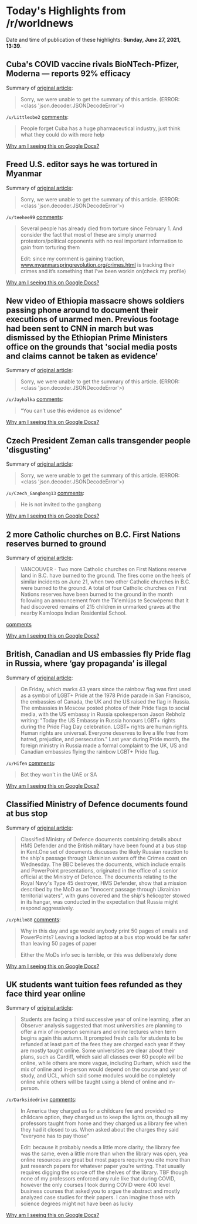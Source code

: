 # Today's Highlights from /r/worldnews

Date and time of publication of these highlights: **Sunday, June 27, 2021, 13:39**.

## Cuba's COVID vaccine rivals BioNTech-Pfizer, Moderna — reports 92% efficacy

Summary of [original article](https://www.dw.com/en/cubas-covid-vaccine-rivals-biontech-pfizer-moderna/a-58052365):

> Sorry, we were unable to get the summary of this article. (ERROR: <class 'json.decoder.JSONDecodeError'>)

`/u/Littleobe2` [comments](https://www.reddit.com/r/worldnews/comments/o8y7mk/cubas_covid_vaccine_rivals_biontechpfizer_moderna/):

> People forget Cuba has a huge pharmaceutical industry, just think what they could do with more help

[Why am I seeing this on Google Docs?](https://docs.google.com/document/d/1Dc6We63vOXIZsc0op-Bt4abqkYjXzOigalQqFxmvvbM/edit?usp=sharing)

## Freed U.S. editor says he was tortured in Myanmar

Summary of [original article](https://www.reuters.com/world/freed-us-editor-says-he-was-tortured-myanmar-2021-06-27/):

> Sorry, we were unable to get the summary of this article. (ERROR: <class 'json.decoder.JSONDecodeError'>)

`/u/teehee99` [comments](https://www.reddit.com/r/worldnews/comments/o8uwn3/freed_us_editor_says_he_was_tortured_in_myanmar/):

> Several people has already died from torture since February 1. And consider the fact that most of these are simply unarmed protestors/political opponents with no real important information to gain from torturing them
> 
> Edit: since my comment is gaining traction,
> www.myanmarspringrevolution.org/crimes.html is tracking their crimes and it’s something that I’ve been workin on(check my profile)

[Why am I seeing this on Google Docs?](https://docs.google.com/document/d/1Dc6We63vOXIZsc0op-Bt4abqkYjXzOigalQqFxmvvbM/edit?usp=sharing)

## New video of Ethiopia massacre shows soldiers passing phone around to document their executions of unarmed men. Previous footage had been sent to CNN in march but was dismissed by the Ethiopian Prime Ministers office on the grounds that 'social media posts and claims cannot be taken as evidence'

Summary of [original article](https://edition.cnn.com/2021/06/27/africa/ethiopia-massacre-tigray-mahibere-dego-cmd-intl/index.html):

> Sorry, we were unable to get the summary of this article. (ERROR: <class 'json.decoder.JSONDecodeError'>)

`/u/Jayhalka` [comments](https://www.reddit.com/r/worldnews/comments/o8qxr4/new_video_of_ethiopia_massacre_shows_soldiers/):

> “You can’t use this evidence as evidence”

[Why am I seeing this on Google Docs?](https://docs.google.com/document/d/1Dc6We63vOXIZsc0op-Bt4abqkYjXzOigalQqFxmvvbM/edit?usp=sharing)

## Czech President Zeman calls transgender people 'disgusting'

Summary of [original article](https://www.reuters.com/world/europe/czech-president-zeman-calls-transgender-people-disgusting-2021-06-27/):

> Sorry, we were unable to get the summary of this article. (ERROR: <class 'json.decoder.JSONDecodeError'>)

`/u/Czech_Gangbang13` [comments](https://www.reddit.com/r/worldnews/comments/o90u10/czech_president_zeman_calls_transgender_people/):

> He is not invited to the gangbang

[Why am I seeing this on Google Docs?](https://docs.google.com/document/d/1Dc6We63vOXIZsc0op-Bt4abqkYjXzOigalQqFxmvvbM/edit?usp=sharing)

## 2 more Catholic churches on B.C. First Nations reserves burned to ground

Summary of [original article](https://bc.ctvnews.ca/2-more-catholic-churches-on-b-c-first-nations-reserves-burned-to-ground-1.5487033):

> VANCOUVER - Two more Catholic churches on First Nations reserve land in B.C. have burned to the ground. The fires come on the heels of similar incidents on June 21, when two other Catholic churches in B.C. were burned to the ground. A total of four Catholic churches on First Nations reserves have been burned to the ground in the month following an announcement from the Tk'emlúps te Secwépemc that it had discovered remains of 215 children in unmarked graves at the nearby Kamloops Indian Residential School.

[comments](https://www.reddit.com/r/worldnews/comments/o8kcvl/2_more_catholic_churches_on_bc_first_nations/)

[Why am I seeing this on Google Docs?](https://docs.google.com/document/d/1Dc6We63vOXIZsc0op-Bt4abqkYjXzOigalQqFxmvvbM/edit?usp=sharing)

## British, Canadian and US embassies fly Pride flag in Russia, where ‘gay propaganda’ is illegal

Summary of [original article](https://www.msn.com/en-gb/news/world/british-canadian-and-us-embassies-fly-pride-flag-in-russia-where-gay-propaganda-is-illegal/ar-AALtAGy):

> On Friday, which marks 43 years since the rainbow flag was first used as a symbol of LGBT+ Pride at the 1978 Pride parade in San Francisco, the embassies of Canada, the UK and the US raised the flag in Russia. The embassies in Moscow posted photos of their Pride flags to social media, with the US embassy in Russia spokesperson Jason Rebholz writing: "Today the US Embassy in Russia honours LGBT+ rights during the Pride Flag Day celebration. LGBT+ rights are human rights. Human rights are universal. Everyone deserves to live a life free from hatred, prejudice, and persecution." Last year during Pride month, the foreign ministry in Russia made a formal complaint to the UK, US and Canadian embassies flying the rainbow LGBT+ Pride flag.

`/u/Hifen` [comments](https://www.reddit.com/r/worldnews/comments/o8lmni/british_canadian_and_us_embassies_fly_pride_flag/):

> Bet they won't in the UAE or SA

[Why am I seeing this on Google Docs?](https://docs.google.com/document/d/1Dc6We63vOXIZsc0op-Bt4abqkYjXzOigalQqFxmvvbM/edit?usp=sharing)

## Classified Ministry of Defence documents found at bus stop

Summary of [original article](https://www.bbc.co.uk/news/uk-57624942):

> Classified Ministry of Defence documents containing details about HMS Defender and the British military have been found at a bus stop in Kent.One set of documents discusses the likely Russian reaction to the ship's passage through Ukrainian waters off the Crimea coast on Wednesday. The BBC believes the documents, which include emails and PowerPoint presentations, originated in the office of a senior official at the Ministry of Defence. The documents relating to the Royal Navy's Type 45 destroyer, HMS Defender, show that a mission described by the MoD as an "Innocent passage through Ukrainian territorial waters", with guns covered and the ship's helicopter stowed in its hangar, was conducted in the expectation that Russia might respond aggressively.

`/u/philm88` [comments](https://www.reddit.com/r/worldnews/comments/o8rzqh/classified_ministry_of_defence_documents_found_at/):

> Why in this day and age would anybody print 50 pages of emails and PowerPoints?  Leaving a locked laptop at a bus stop would be far safer than leaving 50 pages of paper
> 
> Either the MoDs info sec is terrible, or this was deliberately done

[Why am I seeing this on Google Docs?](https://docs.google.com/document/d/1Dc6We63vOXIZsc0op-Bt4abqkYjXzOigalQqFxmvvbM/edit?usp=sharing)

## UK students want tuition fees refunded as they face third year online

Summary of [original article](https://www.theguardian.com/education/2021/jun/26/uk-students-want-tuition-fees-refunded-as-they-face-third-year-online):

> Students are facing a third successive year of online learning, after an Observer analysis suggested that most universities are planning to offer a mix of in-person seminars and online lectures when term begins again this autumn. It prompted fresh calls for students to be refunded at least part of the fees they are charged each year if they are mostly taught online. Some universities are clear about their plans, such as Cardiff, which said all classes over 60 people will be online, while others are more vague, including Durham, which said the mix of online and in-person would depend on the course and year of study, and UCL, which said some modules would be completely online while others will be taught using a blend of online and in-person.

`/u/Darksidedrive` [comments](https://www.reddit.com/r/worldnews/comments/o8iotb/uk_students_want_tuition_fees_refunded_as_they/):

> In America they charged us for a childcare fee and provided no childcare option, they charged us to keep the lights on, though all my professors taught from home and they charged us a library fee when they had it closed to us. When asked about the charges they said “everyone has to pay those”
> 
> Edit: because it probably needs a little more clarity; the library fee was the same, even a little more than when the library was open, yea online resources are great but most papers require you cite more than just research papers for whatever paper you’re writing. That usually requires digging the source off the shelves of the library. TBF though none of my professors enforced any rule like that during COVID, however the only courses I took during COVID were 400 level business courses that asked you to argue the abstract and mostly analyzed case studies for their papers. I can imagine those with science degrees might not have been as lucky

[Why am I seeing this on Google Docs?](https://docs.google.com/document/d/1Dc6We63vOXIZsc0op-Bt4abqkYjXzOigalQqFxmvvbM/edit?usp=sharing)


